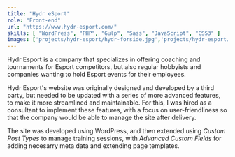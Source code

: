 ```yaml
---
title: "Hydr eSport"
role: "Front-end"
url: "https://www.hydr-esport.com/"
skills: [ "WordPress", "PHP", "Gulp", "Sass", "JavaScript", "CSS3" ]
images: ['projects/hydr-esport/hydr-forside.jpg','projects/hydr-esport/hydr-medlemskab.jpg','projects/hydr-esport/hydr-side.jpg']
---
```


Hydr Esport is a company that specializes in offering coaching and tournaments for Esport competitors, but also regular hobbyists and companies wanting to hold Esport events for their employees.

Hydr Esport's website was originally designed and developed by a third party, but needed to be updated with a series of more advanced features, to make it more streamlined and maintainable. For this, I was hired as a consultant to implement these features, with a focus on user-friendliness so that the company would be able to manage the site after delivery.

The site was developed using WordPress, and then extended using _Custom Post Types_ to manage training sessions, with _Advanced Custom Fields_ for adding necesarry meta data and extending page templates.
